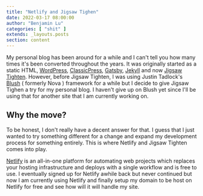```yaml
---
title: "Netlify and Jigsaw Tighen"
date: 2022-03-17 08:00:00
author: "Benjamin Lu"
categories: [ "shit" ]
extends: _layouts.posts
section: content
---
```

My personal blog has been around for a while and I can't tell you how many times it's been converted throughout the years. It was originally started as a static HTML, <a href="https://wordpress.org" target="_blank">WordPress</a>, <a href="https://www.classicpress.net" target="_blank">ClassicPress</a>, <a href="https://www.gatsbyjs.com" target="_blank">Gatsby</a>, <a href="https://jekyllrb.com" target="_blank">Jekyll</a> and now <a href="https://jigsaw.tighten.com" target="_blank">Jigsaw Tighten</a>. However, before Jigsaw Tighten, I was using Justin Tadlock's <a href="https://github.com/blush-dev" target="_blank">Blush</a> ( formerly Nova ) framework for a while but I decide to give Jigsaw Tighen a try for my personal blog. I haven't give up on Blush yet since I'll be using that for another site that I am currently working on.

## Why the move?
To be honest, I don't really have a decent answer for that. I guess that I just wanted to try something different for a change and expand my development process for something entirely. This is where Netlify and Jigsaw Tighten comes into play.

<a href="https://www.netlify.com" target="_blank">Netlify</a> is an all-in-one platform for automating web projects which replaces your hosting infrastructure and deploys with a single workflow and is free to use. I eventually signed up for Netlify awhile back but never continued but now I am currently using Netlify and finally setup my domain to be host on Netlify for free and see how will it will handle my site.